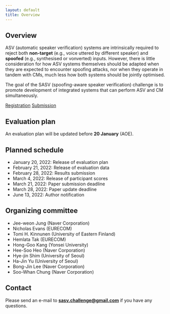```yaml
---
layout: default
title: Overview
---
```


## Overview
ASV (automatic speaker verification) systems are intrinsically required to reject both **non-target** (e.g., voice uttered by different speaker) and **spoofed** (e.g., synthesised or vonverted) inputs. However, there is little consideration for how ASV systems themselves should be adapted when they are expected to encounter spoofing attacks, nor when they operate in tandem with CMs, much less how both systems should be jointly optimised. 

The goal of the SASV (spoofing-aware speaker verification) challenge is to promote development of integrated systems that can perform ASV and CM simultaneously.

[Registration](https://sasv-challenge.github.io/registration)
[Submission](https://sasv-challenge.github.io/submission)
 

## Evaluation plan
An evaluation plan will be updated before **20 January** (AOE).

## Planned schedule
- January 20, 2022: Release of evaluation plan
- February 21, 2022: Release of evaluation data
- February 28, 2022: Results submission
- March 4, 2022: Release of participant scores
- March 21, 2022: Paper submission deadline
- March 28, 2022: Paper update deadline
- June 13, 2022: Author notification

## Organizing committee
- Jee-weon Jung (Naver Corporation)
- Nicholas Evans (EURECOM)
- Tomi H. Kinnunen (University of Eastern Finland)
- Hemlata Tak (EURECOM)
- Hong-Goo Kang (Yonsei University)
- Hee-Soo Heo (Naver Corporation)
- Hye-jin Shim (University of Seoul)
- Ha-Jin Yu (University of Seoul)
- Bong-Jin Lee (Naver Corporation)
- Soo-Whan Chung (Naver Corporation)

## Contact
Please send an e-mail to **sasv.challenge@gmail.com** if you have any questions.